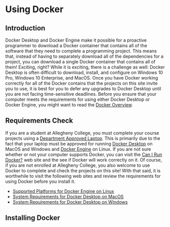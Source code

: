 # Using Docker

[//]: # (Stress difficulties, encourage not to upgrade once working)

## Introduction

Docker Desktop and Docker Engine make it possible for a proactive programmer to
download a Docker container that contains all of the software that they need to
complete a programming project. This means that, instead of having to separately
download all of the dependencies for a project, you can download a single Docker
container that contains all of them! Exciting, right? While it is exciting,
there is a challenge as well: Docker Desktop is often difficult to download,
install, and configure on Windows 10 Pro, Windows 10 Enterprise, and MacOS. Once
you have Docker working correctly for all of the Docker contains that the
projects on this site invite you to use, it is best for you to defer any
upgrades to Docker Desktop until you are not facing time-sensitive deadlines.
Before you ensure that your computer meets the requirements for using either
Docker Desktop or Docker Engine, you might want to read the [Docker
Overview](https://docs.docker.com/get-started/overview/).

## Requirements Check

If you are a student at Allegheny College, you must complete your course
projects using a [Department Approved
Laptop](https://www.cs.allegheny.edu/resources/laptops/). This is primarily due
to the fact that your laptop must be approved for running [Docker
Desktop](https://www.docker.com/products/docker-desktop) on MacOS and Windows
and [Docker Engine](https://docs.docker.com/engine/install/ubuntu/) on Linux. If
you are not sure whether or not your computer supports Docker, you can visit the
[Can I Run Docker?](https://www.cs.allegheny.edu/canirundocker/) web site and
the see if Docker will work correctly on it. Of course, if you are not enrolled
at Allegheny College, you also welcome to use Docker to complete and check the
projects on this site! With that said, it is worthwhile to visit the following
web sites and review the requirements for using Docker before you install it.

* [Supported Platforms for Docker Engine on Linux](https://docs.docker.com/engine/install/)
* [System Requirements for Docker Desktop on MacOS](https://docs.docker.com/desktop/mac/install/)
* [System Requirements for Docker Desktop on Windows](https://docs.docker.com/desktop/windows/install/)

## Installing Docker

